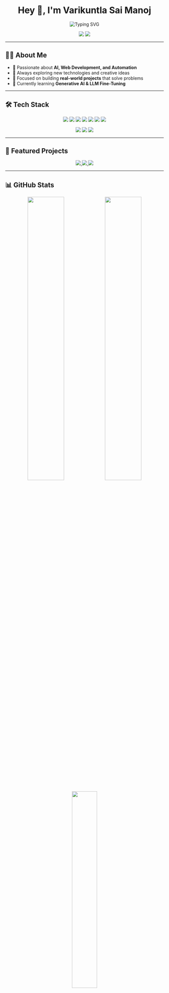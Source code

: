 <h1 align="center">Hey 👋, I'm Varikuntla Sai Manoj</h1>

<p align="center">
  <img src="https://readme-typing-svg.demolab.com?font=Fira+Code&size=24&pause=1000&color=00F58D&center=true&vCenter=true&width=435&lines=AI+Developer;Web+Developer;Tech+Explorer;Code.+Build.+Innovate." alt="Typing SVG" />
</p>

<p align="center">
  <img src="https://komarev.com/ghpvc/?username=VARIKUNTLASAIMANOJ&label=Visitors&color=0e75b6&style=for-the-badge" />
  <img src="https://img.shields.io/github/last-commit/VARIKUNTLASAIMANOJ/VARIKUNTLASAIMANOJ?label=Last%20Updated&color=green&style=for-the-badge" />
</p>

---

## 🧑‍💻 About Me

- 🚀 Passionate about **AI, Web Development, and Automation**
- 🧠 Always exploring new technologies and creative ideas
- 🎯 Focused on building **real-world projects** that solve problems
- 🌱 Currently learning **Generative AI & LLM Fine-Tuning**

---

## 🛠️ Tech Stack

<p align="center">
  <img src="https://img.shields.io/badge/Python-3670A0?style=for-the-badge&logo=python&logoColor=white"/>
  <img src="https://img.shields.io/badge/JavaScript-F7DF1E?style=for-the-badge&logo=javascript&logoColor=black"/>
  <img src="https://img.shields.io/badge/TypeScript-3178C6?style=for-the-badge&logo=typescript&logoColor=white"/>
  <img src="https://img.shields.io/badge/React-20232A?style=for-the-badge&logo=react&logoColor=61DAFB"/>
  <img src="https://img.shields.io/badge/Next.js-000000?style=for-the-badge&logo=next.js&logoColor=white"/>
  <img src="https://img.shields.io/badge/FastAPI-009688?style=for-the-badge&logo=fastapi&logoColor=white"/>
  <img src="https://img.shields.io/badge/TailwindCSS-06B6D4?style=for-the-badge&logo=tailwind-css&logoColor=white"/>
</p>

<p align="center">
  <img src="https://img.shields.io/badge/TensorFlow-FF6F00?style=for-the-badge&logo=tensorflow&logoColor=white"/>
  <img src="https://img.shields.io/badge/PyTorch-EE4C2C?style=for-the-badge&logo=pytorch&logoColor=white"/>
  <img src="https://img.shields.io/badge/OpenAI-412991?style=for-the-badge&logo=openai&logoColor=white"/>
</p>

---

## 📂 Featured Projects

<p align="center">
  <a href="https://github.com/VARIKUNTLASAIMANOJ/QuizWise">
    <img src="https://img.shields.io/badge/Your_Project_1-121212?style=for-the-badge&logo=github&logoColor=white" />
  </a>
  <a href="https://github.com/VARIKUNTLASAIMANOJ/Nova-AI">
    <img src="https://img.shields.io/badge/Your_Project_2-121212?style=for-the-badge&logo=github&logoColor=white" />
  </a>
  <a href="https://github.com/VARIKUNTLASAIMANOJ/Beyond-Horizon">
    <img src="https://img.shields.io/badge/Your_Project_3-121212?style=for-the-badge&logo=github&logoColor=white" />
  </a>
</p>

---

## 📊 GitHub Stats

<p align="center">
  <img src="https://github-readme-stats.vercel.app/api?username=VARIKUNTLASAIMANOJ&show_icons=true&theme=tokyonight" width="48%"/>
  <img src="https://github-readme-streak-stats.herokuapp.com/?user=VARIKUNTLASAIMANOJ&theme=tokyonight" width="48%"/>
</p>

<p align="center">
  <img src="https://github-readme-stats.vercel.app/api/top-langs/?username=VARIKUNTLASAIMANOJ&layout=compact&theme=tokyonight" width="40%"/>
</p>

---

## ⚡ Contribution Graph

<p align="center">
  <img src="https://github-readme-activity-graph.vercel.app/graph?username=VARIKUNTLASAIMANOJ&theme=tokyo-night&bg_color=0d1117&hide_border=true"/>
</p>

---

## 🌌 GitHub Skyline (3D Contribution Animation)

<p align="center">
  <a href="https://skyline.github.com/VARIKUNTLASAIMANOJ/2024" target="_blank">
    <img src="https://img.shields.io/badge/View%20My%20Skyline-6e40c9?style=for-the-badge&logo=github&logoColor=white" />
  </a>
</p>

---

## 🌐 Connect With Me

<p align="center">
  <a href="https://www.linkedin.com/in/varikuntla-sai-manoj-082b782b8/"><img src="https://img.shields.io/badge/LinkedIn-0A66C2?style=for-the-badge&logo=linkedin&logoColor=white"/></a>
  <a href="mailto:varikuntlasaimanoj@gmail.com"><img src="https://img.shields.io/badge/Gmail-D14836?style=for-the-badge&logo=gmail&logoColor=white"/></a>
  <a href="https://github.com/VARIKUNTLASAIMANOJ"><img src="https://img.shields.io/badge/GitHub-121212?style=for-the-badge&logo=github&logoColor=white"/></a>
</p>

---

<p align="center">
  <b>“Keep Building. Keep Learning. Stay Curious.”</b>
</p>
